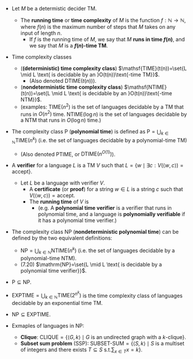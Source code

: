 - Let $M$ be a determistic decider TM. 
	- The **running time** or **time complexity** of $M$ is the function $f:\mathbb{N} \to \mathbb{N}$, where $f(n)$ is the maximum number of steps that $M$ takes on any input of length $n$. 
		- If $f$ is the running time of $M$, we say that $M$ **runs in time $f(n)$**, and we say that $M$ is a **$f(n)$-time TM**.

- Time complexity classes
	- (**(deterministic) time complexity class**) $\mathsf{TIME}(t(n))=\set{L \mid L \text{ is decidable by an }O(t(n))\text{-time TM}}$.
		- (Also denoted $\mathsf{DTIME}(t(n))$).
	- (**nondeterministic time complexity class**) $\mathsf{NTIME}(t(n))=\set{L \mid L \text{ is decidable by an }O(t(n))\text{-time NTM}}$.
	- (examples: $\mathsf{TIME}(n^2)$ is the set of languages decidable by a TM that runs in $O(n^2)$ time. $\mathsf{NTIME}(\log n)$ is the set of languages decidable by a NTM that runs in $O(\log n)$ time.)



- The complexity class $\mathrm{P}$ (**polynomial time**) is defined as $\displaystyle\mathrm{P}=\bigcup_{k \in \mathbb{N}}\mathsf{TIME}(n^k)$ (i.e. the set of languages decidable by a polynomial-time TM)
	- (Also denoted $\mathsf{PTIME}$, or $\mathsf{DTIME}(n^{O(1)})$).
- A **verifier** for a language $L$ is a TM $V$ such that $L=\{w\mid \exists c : V(\langle w,c\rangle)=\textsf{accept} \}$.
	- Let $L$ be a language with verifier $V$. 
		- A **certificate** (or **proof**) for a string $w \in L$ is a string $c$ such that $V(\langle w,c\rangle)=\textsf{accept}$.
		- The **running time** of $V$ is 
			- (e.g. A **polynomial time verifier** is a verifier that runs in polynomial time, and a language is **polynomially verifiable** if it has a polynomial time verifier.)
- The complexity class $\mathrm{NP}$ (**nondeterministic polynomial time**) can be defined by the two equivalent definitions:
	- $\mathrm{NP}=\displaystyle\bigcup_{k \in \mathbb{N}}\mathsf{NTIME}(n^k)$ (i.e. the set of languages decidable by a polynomial-time NTM).
	- (7.20) $\mathrm{NP}=\set{L \mid L \text{ is decidable by a polynomial time verifier}}$.


- $\mathrm{P}\subseteq\mathrm{NP}$.
- $\displaystyle\mathrm{EXPTIME}=\bigcup_{k \in \mathbb{N}}\mathsf{TIME}(2^{n^k})$ is the time complexity class of languages decidable by an exponential time TM.
- $\mathrm{NP}\subseteq\mathrm{EXPTIME}$.

- Exmaples of languages in $\mathrm{NP}$:
	- **Clique**: $\text{CLIQUE}=\{\langle G,k\rangle \mid G \text{ is an undirected graph with a }k\text{-clique}\}$.
	- **Subset sum problem** (SSP): $\displaystyle\text{SUBSET-SUM}=\{\langle S,k\rangle \mid S \text{ is a multiset of integers and there exists }  T\subseteq S \text{ s.t.} \sum_{x\in T}x=k\}$.
